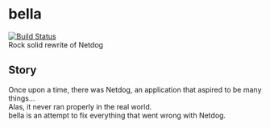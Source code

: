 # bella
[![Build Status](https://travis-ci.org/karuvally/bella.svg?branch=master)](https://travis-ci.org/karuvally/bella)  
Rock solid rewrite of Netdog

## Story
Once upon a time, there was Netdog, an application that aspired to be many things...  
Alas, it never ran properly in the real world.  
bella is an attempt to fix everything that went wrong with Netdog.

